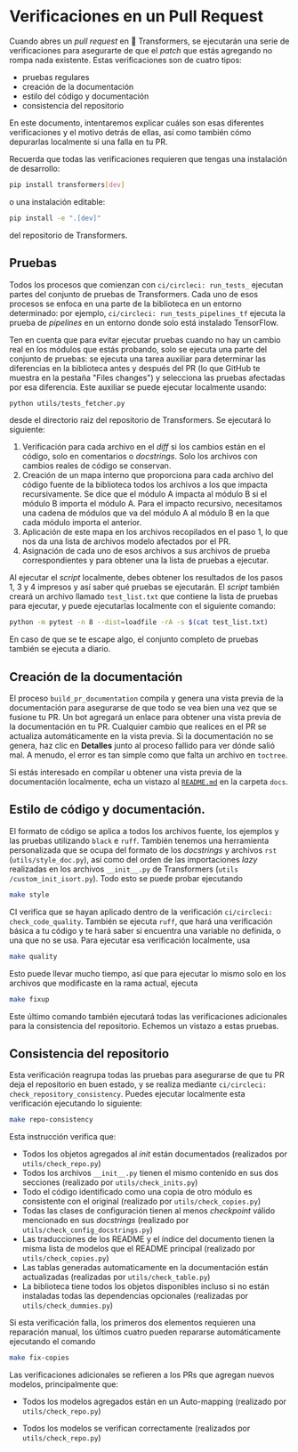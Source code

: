 <!---
Copyright 2020 The HuggingFace Team. All rights reserved.

Licensed under the Apache License, Version 2.0 (the "License");
you may not use this file except in compliance with the License.
You may obtain a copy of the License at

    http://www.apache.org/licenses/LICENSE-2.0

Unless required by applicable law or agreed to in writing, software
distributed under the License is distributed on an "AS IS" BASIS,
WITHOUT WARRANTIES OR CONDITIONS OF ANY KIND, either express or implied.
See the License for the specific language governing permissions and
limitations under the License.

⚠️ Note that this file is in Markdown but contain specific syntax for our doc-builder (similar to MDX) that may not be
rendered properly in your Markdown viewer.

-->

# Verificaciones en un Pull Request

Cuando abres un _pull request_ en 🤗 Transformers, se ejecutarán una serie de verificaciones para asegurarte de que el _patch_ que estás agregando no rompa nada existente. Estas verificaciones son de cuatro tipos:
- pruebas regulares
- creación de la documentación
- estilo del código y documentación
- consistencia del repositorio

En este documento, intentaremos explicar cuáles son esas diferentes verificaciones y el motivo detrás de ellas, así como también cómo depurarlas localmente si una falla en tu PR.

Recuerda que todas las verificaciones requieren que tengas una instalación de desarrollo:

```bash
pip install transformers[dev]
```

o una instalación editable:

```bash
pip install -e ".[dev]"
```

del repositorio de Transformers.

## Pruebas

Todos los procesos que comienzan con `ci/circleci: run_tests_` ejecutan partes del conjunto de pruebas de Transformers. Cada uno de esos procesos se enfoca en una parte de la biblioteca en un entorno determinado: por ejemplo, `ci/circleci: run_tests_pipelines_tf` ejecuta la prueba de _pipelines_ en un entorno donde solo está instalado TensorFlow.

Ten en cuenta que para evitar ejecutar pruebas cuando no hay un cambio real en los módulos que estás probando, solo se ejecuta una parte del conjunto de pruebas: se ejecuta una tarea auxiliar para determinar las diferencias en la biblioteca antes y después del PR (lo que GitHub te muestra en la pestaña "Files changes") y selecciona las pruebas afectadas por esa diferencia. Este auxiliar se puede ejecutar localmente usando:

```bash
python utils/tests_fetcher.py
```

desde el directorio raiz del repositorio de Transformers. Se ejecutará lo siguiente:

1. Verificación para cada archivo en el _diff_ si los cambios están en el código, solo en comentarios o _docstrings_. Solo los archivos con cambios reales de código se conservan.
2. Creación de un mapa interno que proporciona para cada archivo del código fuente de la biblioteca todos los archivos a los que impacta recursivamente. Se dice que el módulo A impacta al módulo B si el módulo B importa el módulo A. Para el impacto recursivo, necesitamos una cadena de módulos que va del módulo A al módulo B en la que cada módulo importa el anterior.
3. Aplicación de este mapa en los archivos recopilados en el paso 1, lo que nos da una lista de archivos modelo afectados por el PR.
4. Asignación de cada uno de esos archivos a sus archivos de prueba correspondientes y para obtener una la lista de pruebas a ejecutar.

Al ejecutar el _script_ localmente, debes obtener los resultados de los pasos 1, 3 y 4 impresos y así saber qué pruebas se ejecutarán. El _script_ también creará un archivo llamado `test_list.txt` que contiene la lista de pruebas para ejecutar, y puede ejecutarlas localmente con el siguiente comando:

```bash
python -m pytest -n 8 --dist=loadfile -rA -s $(cat test_list.txt)
```

En caso de que se te escape algo, el conjunto completo de pruebas también se ejecuta a diario.

## Creación de la documentación

El proceso `build_pr_documentation` compila y genera una vista previa de la documentación para asegurarse de que todo se vea bien una vez que se fusione tu PR. Un bot agregará un enlace para obtener una vista previa de la documentación en tu PR. Cualquier cambio que realices en el PR se actualiza automáticamente en la vista previa. Si la documentación no se genera, haz clic en **Detalles** junto al proceso fallido para ver dónde salió mal. A menudo, el error es tan simple como que falta un archivo en `toctree`.

Si estás interesado en compilar u obtener una vista previa de la documentación localmente, echa un vistazo al [`README.md`](https://github.com/huggingface/transformers/tree/main/docs) en la carpeta `docs`.

## Estilo de código y documentación.

El formato de código se aplica a todos los archivos fuente, los ejemplos y las pruebas utilizando `black` e `ruff`. También tenemos una herramienta personalizada que se ocupa del formato de los _docstrings_ y archivos `rst` (`utils/style_doc.py`), así como del orden de las importaciones _lazy_ realizadas en los archivos `__init__.py` de Transformers (`utils /custom_init_isort.py`). Todo esto se puede probar ejecutando

```bash
make style
```

CI verifica que se hayan aplicado dentro de la verificación `ci/circleci: check_code_quality`. También se ejecuta `ruff`, que hará una verificación básica a tu código y te hará saber si encuentra una variable no definida, o una que no se usa. Para ejecutar esa verificación localmente, usa

```bash
make quality
```

Esto puede llevar mucho tiempo, así que para ejecutar lo mismo solo en los archivos que modificaste en la rama actual, ejecuta

```bash
make fixup
```

Este último comando también ejecutará todas las verificaciones adicionales para la consistencia del repositorio. Echemos un vistazo a estas pruebas.

## Consistencia del repositorio

Esta verificación reagrupa todas las pruebas para asegurarse de que tu PR deja el repositorio en buen estado, y se realiza mediante `ci/circleci: check_repository_consistency`. Puedes ejecutar localmente esta verificación ejecutando lo siguiente:

```bash
make repo-consistency
```

Esta instrucción verifica que:

- Todos los objetos agregados al _init_ están documentados (realizados por `utils/check_repo.py`)
- Todos los archivos `__init__.py` tienen el mismo contenido en sus dos secciones (realizado por `utils/check_inits.py`)
- Todo el código identificado como una copia de otro módulo es consistente con el original (realizado por `utils/check_copies.py`)
- Todas las clases de configuración tienen al menos _checkpoint_ válido mencionado en sus _docstrings_ (realizado por `utils/check_config_docstrings.py`)
- Las traducciones de los README y el índice del documento tienen la misma lista de modelos que el README principal (realizado por `utils/check_copies.py`)
- Las tablas generadas automaticamente en la documentación están actualizadas (realizadas por `utils/check_table.py`)
- La biblioteca tiene todos los objetos disponibles incluso si no están instaladas todas las dependencias opcionales (realizadas por `utils/check_dummies.py`)

Si esta verificación falla, los primeros dos elementos requieren una reparación manual, los últimos cuatro pueden repararse automáticamente ejecutando el comando

```bash
make fix-copies
```

Las verificaciones adicionales se refieren a los PRs que agregan nuevos modelos, principalmente que:

- Todos los modelos agregados están en un Auto-mapping (realizado por `utils/check_repo.py`)
<!-- TODO Sylvain, add a check that makes sure the common tests are implemented.-->
- Todos los modelos se verifican correctamente (realizados por `utils/check_repo.py`)

<!-- TODO Sylvain, add the following
- All models are added to the main README, inside the main doc
- All checkpoints used actually exist on the Hub

-->
